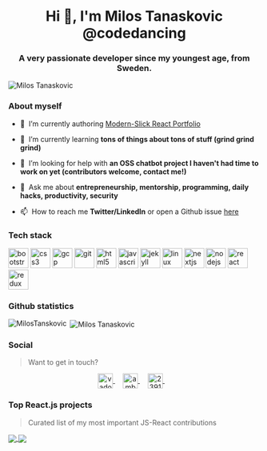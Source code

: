 <!--
### Hi there 👋


**MilosTanaskovic/MilosTanaskovic** is a ✨ _special_ ✨ repository because its `README.md` (this file) appears on your GitHub profile.

Here are some ideas to get you started:

- 🔭 I’m currently working on ...
- 🌱 I’m currently learning ...
- 👯 I’m looking to collaborate on ...
- 🤔 I’m looking for help with ...
- 💬 Ask me about ...
- 📫 How to reach me: ...
- 😄 Pronouns: ...
- ⚡ Fun fact: ...

-->

<h1 align="center">Hi 👋, I'm Milos Tanaskovic @codedancing</h1>
<h3 align="center">A very passionate developer since my youngest age, from Sweden.</h3>

<p align="left">
  <img src="https://komarev.com/ghpvc/?username=MilosTanaskovic" alt="Milos Tanaskovic" />
</p>

### About myself

- 🔭&nbsp;&nbsp;I’m currently authoring [Modern-Slick React Portfolio](https://github.com/MilosTanaskovic/my-portfolio-react)

- 🌱&nbsp;&nbsp;I’m currently learning **tons of things about tons of stuff (grind grind grind)**

- 🤝&nbsp;&nbsp;I’m looking for help with **an OSS chatbot project I haven't had time to work on yet (contributors welcome, contact me!)**

- 💬&nbsp;&nbsp;Ask me about **entrepreneurship, mentorship, programming, daily hacks, productivity, security**

- 📫&nbsp;&nbsp;How to reach me **Twitter/LinkedIn** or open a Github issue [here]()

<!-- > I also happen to be a CTO and co-founder of [Unly](https://unly.org/), a tech company meant to help access higher education for students. -->

### Tech stack

<!-- > [Check out the tech stack we used at Unly (2019)]()-->

<p align="left">
<!--   <img src="https://devicons.github.io/devicon/devicon.git/icons/amazonwebservices/amazonwebservices-original-wordmark.svg" alt="aws" width="40" height="40"/>  -->
  <img src="https://devicons.github.io/devicon/devicon.git/icons/bootstrap/bootstrap-plain.svg" alt="bootstrap" width="40" height="40"/> 
  <img src="https://devicons.github.io/devicon/devicon.git/icons/css3/css3-original-wordmark.svg" alt="css3" width="40" height="40"/> 
  <img src="https://www.vectorlogo.zone/logos/google_cloud/google_cloud-icon.svg" alt="gcp" width="40" height="40"/> 
  <img src="https://www.vectorlogo.zone/logos/git-scm/git-scm-icon.svg" alt="git" width="40" height="40"/> 
  <img src="https://devicons.github.io/devicon/devicon.git/icons/html5/html5-original-wordmark.svg" alt="html5" width="40" height="40"/> 
  <img src="https://devicons.github.io/devicon/devicon.git/icons/javascript/javascript-original.svg" alt="javascript" width="40" height="40"/> 
  <img src="https://www.vectorlogo.zone/logos/jekyllrb/jekyllrb-icon.svg" alt="jekyll" width="40" height="40"/> 
  <img src="https://devicons.github.io/devicon/devicon.git/icons/linux/linux-original.svg" alt="linux" width="40" height="40"/> 
  <img src="https://cdn.worldvectorlogo.com/logos/nextjs-3.svg" alt="nextjs" width="40" height="40"/> 
  <img src="https://devicons.github.io/devicon/devicon.git/icons/nodejs/nodejs-original-wordmark.svg" alt="nodejs" width="40" height="40"/> 
<!--   <img src="https://devicons.github.io/devicon/devicon.git/icons/python/python-original.svg" alt="python" width="40" height="40"/>  -->
  <img src="https://devicons.github.io/devicon/devicon.git/icons/react/react-original-wordmark.svg" alt="react" width="40" height="40"/> 
  <img src="https://devicons.github.io/devicon/devicon.git/icons/redux/redux-original.svg" alt="redux" width="40" height="40"/> 
<!--   <img src="https://devicons.github.io/devicon/devicon.git/icons/typescript/typescript-original.svg" alt="typescript" width="40" height="40"/> -->
</p>

### Github statistics

<p>
  <img align="left" src="https://github-readme-stats.vercel.app/api/top-langs/?username=MilosTanaskovic&layout=compact&hide=php,smarty&bg_color=30,e96443,904e95&title_color=fff&text_color=fff" alt="MilosTanskovic" />&nbsp;<img align="center" src="https://github-readme-stats.vercel.app/api?username=MilosTanaskovic&show_icons=true&count_private=true&show_icons=true&hide=php&bg_color=30,e96443,904e95&title_color=fff&text_color=fff" alt="Milos Tanaskovic" />
</p>

<!-- [![trophy](https://github-profile-trophy.vercel.app/?username=MilosTanaskovic)](https://github.com/MilosTanskovic/github-profile-trophy) -->


### Social

> Want to get in touch?

<p align="center">
<!--   <a href="" target="blank">
    <img align="center" src="https://cdn.jsdelivr.net/npm/simple-icons@3.0.1/icons/dev-dot-to.svg" alt="vadorequest" height="30" width="30" />
  </a>&nbsp;&nbsp;&nbsp; -->
  <a href="https://twitter.com/CodeDancing" target="blank">
    <img align="center" src="https://cdn.jsdelivr.net/npm/simple-icons@3.0.1/icons/twitter.svg" alt="vadorequest" height="30" width="30" />
  </a>&nbsp;&nbsp;&nbsp;
  <a href="https://www.linkedin.com/in/milos-tanaskovic-codedancing-619742130/" target="blank">
    <img align="center" src="https://cdn.jsdelivr.net/npm/simple-icons@3.0.1/icons/linkedin.svg" alt="ambroise-dhenain" height="30" width="30" />
  </a>&nbsp;&nbsp;&nbsp;
  <a href="https://stackoverflow.com/users/story/11797438" target="blank">
    <img align="center" src="https://cdn.jsdelivr.net/npm/simple-icons@3.0.1/icons/stackoverflow.svg" alt="2391795" height="30" width="30" />
  </a>&nbsp;&nbsp;&nbsp;
<!--   <a href="" target="blank">
    <img align="center" src="https://cdn.jsdelivr.net/npm/simple-icons@3.0.1/icons/medium.svg" alt="@vadorequest" height="30" width="30" />
  </a> -->
</p>

### Top React.js projects

> Curated list of my most important JS-React contributions

<a href="https://github.com/MilosTanaskovic/my-portfolio-react">
  <img align="center" src="https://github-readme-stats.vercel.app/api/pin/?username=MilosTanaskovic&repo=my-portfolio-react" />
</a>

<a href="https://github.com/MilosTanaskovic/modern-music-app">
  <img align="center" src="https://github-readme-stats.vercel.app/api/pin/?username=MilosTanaskovic&repo=modern-music-app" />
</a>



<!-- STACKOVERFLOW:END -->
